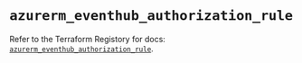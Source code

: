 # `azurerm_eventhub_authorization_rule`

Refer to the Terraform Registory for docs: [`azurerm_eventhub_authorization_rule`](https://www.terraform.io/docs/providers/azurerm/r/eventhub_authorization_rule).
